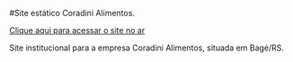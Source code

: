 #Site estático Coradini Alimentos. 

[Clique aqui para acessar o site no ar](https://vitorregisrr.github.io/coradinialimentos/src/)

Site institucional para a empresa Coradini Alimentos, situada em Bagé/RS.